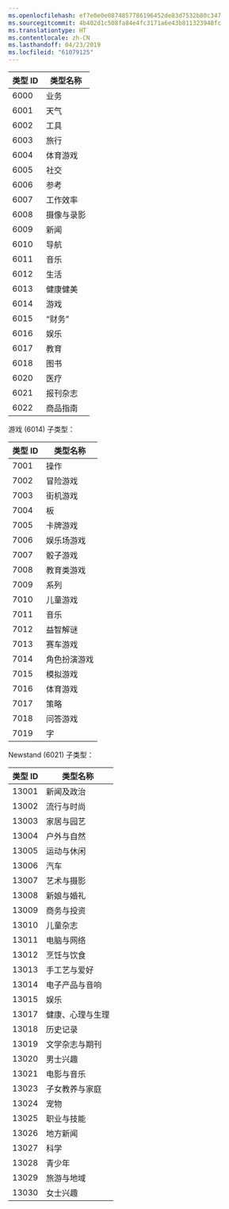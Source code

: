 ```yaml
---
ms.openlocfilehash: ef7e0e0e0874857786196452de83d7532b80c347
ms.sourcegitcommit: 4b402d1c508fa84e4fc3171a6e43b811323948fc
ms.translationtype: HT
ms.contentlocale: zh-CN
ms.lasthandoff: 04/23/2019
ms.locfileid: "61079125"
---
```

|类型 ID|类型名称|
|---|---|
|6000|业务|
|6001|天气|
|6002|工具|
|6003|旅行|
|6004|体育游戏|
|6005|社交|
|6006|参考|
|6007|工作效率|
|6008|摄像与录影|
|6009|新闻|
|6010|导航|
|6011|音乐|
|6012|生活|
|6013|健康健美|
|6014|游戏|
|6015|“财务”|
|6016|娱乐|
|6017|教育|
|6018|图书|
|6020|医疗|
|6021|报刊杂志|
|6022|商品指南|

游戏 (6014) 子类型：

|类型 ID|类型名称|
|---|---|
|7001|操作|
|7002|冒险游戏|
|7003|街机游戏|
|7004|板|
|7005|卡牌游戏|
|7006|娱乐场游戏|
|7007|骰子游戏|
|7008|教育类游戏|
|7009|系列|
|7010|儿童游戏|
|7011|音乐|
|7012|益智解谜|
|7013|赛车游戏|
|7014|角色扮演游戏|
|7015|模拟游戏|
|7016|体育游戏|
|7017|策略|
|7018|问答游戏|
|7019|字|

Newstand (6021) 子类型：

|类型 ID|类型名称|
|---|---|
|13001|新闻及政治|
|13002|流行与时尚|
|13003|家居与园艺|
|13004|户外与自然|
|13005|运动与休闲|
|13006|汽车|
|13007|艺术与摄影|
|13008|新娘与婚礼|
|13009|商务与投资|
|13010|儿童杂志|
|13011|电脑与网络|
|13012|烹饪与饮食|
|13013|手工艺与爱好|
|13014|电子产品与音响|
|13015|娱乐|
|13017|健康、心理与生理|
|13018|历史记录|
|13019|文学杂志与期刊|
|13020|男士兴趣|
|13021|电影与音乐|
|13023|子女教养与家庭|
|13024|宠物|
|13025|职业与技能|
|13026|地方新闻|
|13027|科学|
|13028|青少年|
|13029|旅游与地域|
|13030|女士兴趣|

